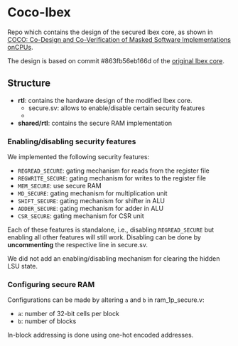 # Coco-Ibex

Repo which contains the design of the secured Ibex core, as shown in [COCO: Co-Design and Co-Verification of Masked Software Implementations onCPUs](https://eprint.iacr.org/2020/1294.pdf). 

The design is based on commit #863fb56eb166d of the [original Ibex core](https://github.com/lowRISC/ibex).

## Structure

* **rtl**: contains the hardware design of the modified Ibex core.
  * secure.sv: allows to enable/disable certain security features
  * 
* **shared/rtl**: contains the secure RAM implementation

### Enabling/disabling security features
We implemented the following security features:
* `REGREAD_SECURE`: gating mechanism for reads from the register file
* `REGWRITE_SECURE`: gating mechanism for writes to the register file
* `MEM_SECURE`: use secure RAM
* `MD_SECURE`: gating mechanism for multiplication unit
* `SHIFT_SECURE`: gating mechanism for shifter in ALU
* `ADDER_SECURE`: gating mechanism for adder in ALU
* `CSR_SECURE`: gating mechanism for CSR unit



Each of these features is standalone, i.e., disabling `REGREAD_SECURE` but enabling all other features will still work. Disabling can be done by **uncommenting** the respective line in secure.sv.

We did not add an enabling/disabling mechanism for clearing the hidden LSU state.

### Configuring secure RAM
Configurations can be made by altering `a` and `b` in ram_1p_secure.v:
* `a`: number of 32-bit cells per block
* `b`: number of blocks

In-block addressing is done using one-hot encoded addresses.